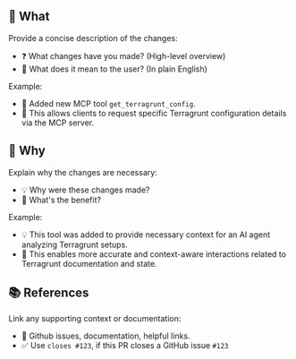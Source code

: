 ## 🎯 What

Provide a concise description of the changes:

- ❓ What changes have you made? (High-level overview)
- 🎉 What does it mean to the user? (In plain English)

Example:

- 🚀 Added new MCP tool `get_terragrunt_config`.
- 🎉 This allows clients to request specific Terragrunt configuration details
  via the MCP server.

## 🤔 Why

Explain why the changes are necessary:

- 💡 Why were these changes made?
- 🎯 What's the benefit?

Example:

- 💡 This tool was added to provide necessary context for an AI agent analyzing
  Terragrunt setups.
- 🎯 This enables more accurate and context-aware interactions related to
  Terragrunt documentation and state.

## 📚 References

Link any supporting context or documentation:

- 🔗 Github issues, documentation, helpful links.
- ✅ Use `closes #123`, if this PR closes a GitHub issue `#123`

